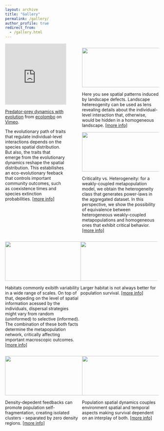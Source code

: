 ```yaml
---	
layout: archive
title: "Gallery"
permalink: /gallery/
author_profile: true
redirect_from:
  - /gallery.html
---
```

<div style="width: 100%; overflow: hidden;">
    <div style="width: 50%; float: left;"> 
    <div style="max-width: 80%;">
    <iframe src="https://player.vimeo.com/video/329547943" width="200" height="200" frameborder="0" allow="autoplay; fullscreen" allowfullscreen></iframe>
    <p><a href="https://vimeo.com/329547943">Predator-prey dynamics with evolution</a> from <a href="https://vimeo.com/user9530500">ecolombo</a> on <a href="https://vimeo.com">Vimeo</a>.</p>
    The evolutionary path of traits that regulate individual-level interactions depends on the species spatial distribution. But also, the traits that emerge from the evolutionary dynamics reshape the spatial distribution. This estabilishes an eco-evolutionary feeback that controls important community outcomes, such as coexistence times and species extinction probabilities. <a href="https://www.nature.com/articles/s41598-019-54510-6.pdf">[more info]</a>
    </div>
    </div>
    <div style="margin-left: 50%;">
    <p align="center">
    <img width="499" height="129" src="https://ehcolombo.github.io/images/induced.png">
    </p><p>
    Here you see spatial patterns induced by landscape defects. Landscape hetereogenity can be used as lens revealing details about the individual-level interaction that, otherwise, would be hidden in a homogeneous landscape. <a href="https://arxiv.org/pdf/2003.00100.pdf">[more info]</a>
    </p>
    <p align="center">
    <img width="499" height="129" src="https://ehcolombo.github.io/images/Screenshot from 2020-03-13 14-05-40.png">
    </p><p>
    Criticality vs. Heterogeneity: for a weakly-coupled metapopulation model, we obtain the heterogeneity class that generates power-laws in the aggregated dataset.  In this perspective, we show the possibility of equivalence between heterogeneous weakly-coupled metapopulations and homogeneous ones that exhibit critical behavior. <a href="https://arxiv.org/abs/1907.07895">[more info]</a>
    </p>
    </div>
</div>
<div style="width: 100%; overflow: hidden;">
    <div style="width: 49%; float: left;"> 
    <p align="center">
    <img width="499" height="129" src="https://ehcolombo.github.io/images/habitats.png">
    </p><p>
    Habitats commonly exibith variability in a wide range of scales. On top of that, depeding on the level of spatial information acessed by the individuals, dispersal strategies might vary from random (uninformed) to selective (informed). The combination of these both facts determine the metapopulation network, critically affecting important macroscopic outcomes. <a href="https://arxiv.org/pdf/1503.08168.pdf">[more info]</a>
    </p>
    </div>
    <div style="width: 50%; float: left;"> 
    <p align="center">
    <img width="499" height="129" src="https://ehcolombo.github.io/images/lc.png">
    </p><p>
    Larger habitat is not always better for population survival. <a href="https://www.researchgate.net/publication/323441635_Nonlinear_population_dynamics_in_a_bounded_habitat">[more info]</a>
    </p>
    </div>
</div>
<div style="width: 100%; overflow: hidden;">
    <div style="width: 50%; float: left;"> 
    <p align="center">
    <img width="499" height="129" src="https://ehcolombo.github.io/images/selffrag.png">
    </p><p>
    Density-depedent feedbacks can promote population self-fragmentation, creating isolated clusters - separated by zero density regions. <a href="https://arxiv.org/pdf/1207.0524.pdf">[more info]</a>
    </p>
    </div>
    <div style="width: 50%; float: left;"> 
    <p align="center">
    <img width="499" height="129" src="https://ehcolombo.github.io/images/survival.png">
    </p><p>
    Population spatial dynamics couples environment spatial and temporal aspects making survival dependent on an interplay of both. <a href="https://arxiv.org/pdf/1610.05066.pdf">[more info]</a>    </p>
    </div>
</div>

